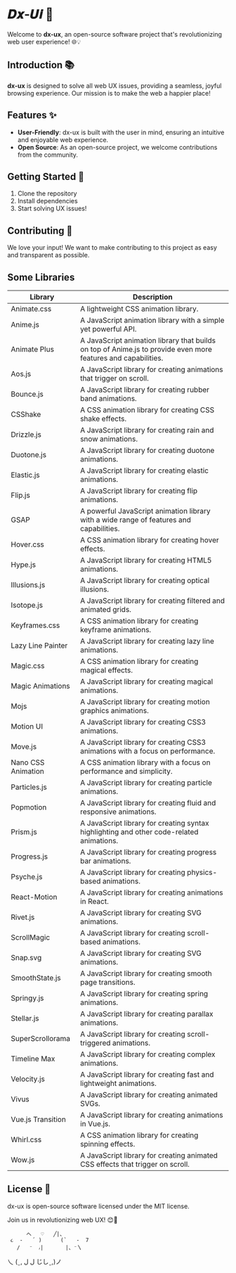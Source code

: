 # 𝑫𝒙-𝑼𝒊 🎉

Welcome to **dx-ux**, an open-source software project that's revolutionizing web user experience! 🌐💡

## Introduction 📚

**dx-ux** is designed to solve all web UX issues, providing a seamless, joyful browsing experience. Our mission is to make the web a happier place!

## Features ✨

- **User-Friendly**: dx-ux is built with the user in mind, ensuring an intuitive and enjoyable web experience.
- **Open Source**: As an open-source project, we welcome contributions from the community.

## Getting Started 🚀

1. Clone the repository
2. Install dependencies
3. Start solving UX issues!

## Contributing 🤝

We love your input! We want to make contributing to this project as easy and transparent as possible.

## Some Libraries 

| Library            | Description                                                                                                   |
|--------------------|---------------------------------------------------------------------------------------------------------------|
| Animate.css        | A lightweight CSS animation library.                                                                          |
| Anime.js           | A JavaScript animation library with a simple yet powerful API.                                                |
| Animate Plus       | A JavaScript animation library that builds on top of Anime.js to provide even more features and capabilities. |
| Aos.js             | A JavaScript library for creating animations that trigger on scroll.                                          |
| Bounce.js          | A JavaScript library for creating rubber band animations.                                                     |
| CSShake            | A CSS animation library for creating CSS shake effects.                                                       |
| Drizzle.js         | A JavaScript library for creating rain and snow animations.                                                   |
| Duotone.js         | A JavaScript library for creating duotone animations.                                                         |
| Elastic.js         | A JavaScript library for creating elastic animations.                                                         |
| Flip.js            | A JavaScript library for creating flip animations.                                                            |
| GSAP               | A powerful JavaScript animation library with a wide range of features and capabilities.                       |
| Hover.css          | A CSS animation library for creating hover effects.                                                           |
| Hype.js            | A JavaScript library for creating HTML5 animations.                                                           |
| Illusions.js       | A JavaScript library for creating optical illusions.                                                          |
| Isotope.js         | A JavaScript library for creating filtered and animated grids.                                                |
| Keyframes.css      | A CSS animation library for creating keyframe animations.                                                     |
| Lazy Line Painter  | A JavaScript library for creating lazy line animations.                                                       |
| Magic.css          | A CSS animation library for creating magical effects.                                                         |
| Magic Animations   | A JavaScript library for creating magical animations.                                                         |
| Mojs               | A JavaScript library for creating motion graphics animations.                                                 |
| Motion UI          | A JavaScript library for creating CSS3 animations.                                                            |
| Move.js            | A JavaScript library for creating CSS3 animations with a focus on performance.                                |
| Nano CSS Animation | A CSS animation library with a focus on performance and simplicity.                                           |
| Particles.js       | A JavaScript library for creating particle animations.                                                        |
| Popmotion          | A JavaScript library for creating fluid and responsive animations.                                            |
| Prism.js           | A JavaScript library for creating syntax highlighting and other code-related animations.                      |
| Progress.js        | A JavaScript library for creating progress bar animations.                                                    |
| Psyche.js          | A JavaScript library for creating physics-based animations.                                                   |
| React-Motion       | A JavaScript library for creating animations in React.                                                        |
| Rivet.js           | A JavaScript library for creating SVG animations.                                                             |
| ScrollMagic        | A JavaScript library for creating scroll-based animations.                                                    |
| Snap.svg           | A JavaScript library for creating SVG animations.                                                             |
| SmoothState.js     | A JavaScript library for creating smooth page transitions.                                                    |
| Springy.js         | A JavaScript library for creating spring animations.                                                          |
| Stellar.js         | A JavaScript library for creating parallax animations.                                                        |
| SuperScrollorama   | A JavaScript library for creating scroll-triggered animations.                                                |
| Timeline Max       | A JavaScript library for creating complex animations.                                                         |
| Velocity.js        | A JavaScript library for creating fast and lightweight animations.                                            |
| Vivus              | A JavaScript library for creating animated SVGs.                                                              |
| Vue.js Transition  | A JavaScript library for creating animations in Vue.js.                                                       |
| Whirl.css          | A CSS animation library for creating spinning effects.                                                        |
| Wow.js             | A JavaScript library for creating animated CSS effects that trigger on scroll.                                |

## License 📄

dx-ux is open-source software licensed under the MIT license.

Join us in revolutionizing web UX! 😊🚀

          へ   ♡   ╱|、
     ૮  -   ՛ )      (`   -  7
       /   ⁻  ៸|       |、⁻〵
 乀 (ˍ, ل ل      じしˍ,)ノ
